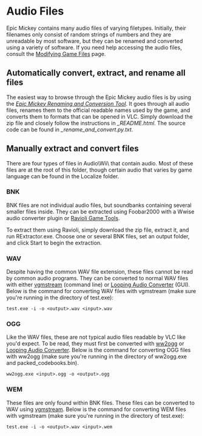 # Audio Files

Epic Mickey contains many audio files of varying filetypes. Initially, their filenames only consist of random strings of numbers and they are unreadable by most software, but they can be renamed and converted using a variety of software. If you need help accessing the audio files, consult the [Modifying Game Files](./modifying-game-files) page.

## Automatically convert, extract, and rename all files

The easiest way to browse through the Epic Mickey audio files is by using the *[Epic Mickey Renaming and Conversion Tool](./tools/batch-audio-tool)*. It goes through all audio files, renames them to the official readable names used by the game, and converts them to formats that can be opened in VLC. Simply download the zip file and closely follow the instructions in *_README.html*. The source code can be found in *_rename_and_convert.py.txt*.

## Manually extract and convert files

There are four types of files in Audio\Wii\ that contain audio. Most of these files are at the root of this folder, though certain audio that varies by game language can be found in the Localize folder.

### BNK

BNK files are not individual audio files, but soundbanks containing several smaller files inside. They can be extracted using Foobar2000 with a Wwise audio converter plugin or [Ravioli Game Tools](http://www.scampers.org/steve/sms/other.htm).

To extract them using Ravioli, simply download the zip file, extract it, and run RExtractor.exe. Choose one or several BNK files, set an output folder, and click Start to begin the extraction.

### WAV

Despite having the common WAV file extension, these files cannot be read by common audio programs. They can be converted to normal WAV files with either [vgmstream](https://github.com/losnoco/vgmstream/releases) (command line) or [Looping Audio Converter](https://github.com/libertyernie/LoopingAudioConverter/releases) (GUI). Below is the command for converting WAV files with vgmstream (make sure you're running in the directory of test.exe):

```
test.exe -i -o <output>.wav <input>.wav
```

### OGG

Like the WAV files, these are not typical audio files readable by VLC like you'd expect. To be read, they must first be converted with [ww2ogg](https://github.com/hcs64/ww2ogg/releases) or [Looping Audio Converter](https://github.com/libertyernie/LoopingAudioConverter/releases). Below is the command for converting OGG files with ww2ogg (make sure you're running in the directory of ww2ogg.exe and packed_codebooks.bin).

```
ww2ogg.exe <input>.ogg -o <output>.ogg
```

### WEM
These files are only found within BNK files. These files can be converted to WAV using [vgmstream](https://github.com/losnoco/vgmstream/releases). Below is the command for converting WEM files with vgmstream (make sure you're running in the directory of test.exe):

```
test.exe -i -o <output>.wav <input>.wem
```

